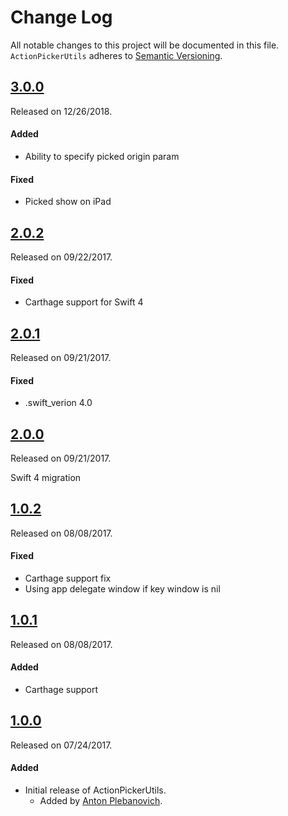 # Change Log
All notable changes to this project will be documented in this file.
`ActionPickerUtils` adheres to [Semantic Versioning](http://semver.org/).

## [3.0.0](https://github.com/APUtils/ActionPickerUtils/releases/tag/3.0.0)
Released on 12/26/2018.

#### Added
- Ability to specify picked origin param

#### Fixed
- Picked show on iPad


## [2.0.2](https://github.com/APUtils/ActionPickerUtils/releases/tag/2.0.2)
Released on 09/22/2017.

#### Fixed
- Carthage support for Swift 4


## [2.0.1](https://github.com/APUtils/ActionPickerUtils/releases/tag/2.0.1)
Released on 09/21/2017.

#### Fixed
- .swift_verion 4.0


## [2.0.0](https://github.com/APUtils/ActionPickerUtils/releases/tag/2.0.0)
Released on 09/21/2017.

Swift 4 migration


## [1.0.2](https://github.com/APUtils/ActionPickerUtils/releases/tag/1.0.2)
Released on 08/08/2017.

#### Fixed
- Carthage support fix
- Using app delegate window if key window is nil


## [1.0.1](https://github.com/APUtils/ActionPickerUtils/releases/tag/1.0.1)
Released on 08/08/2017.

#### Added
- Carthage support


## [1.0.0](https://github.com/APUtils/ActionPickerUtils/releases/tag/1.0.0)
Released on 07/24/2017.

#### Added
- Initial release of ActionPickerUtils.
  - Added by [Anton Plebanovich](https://github.com/anton-plebanovich).
